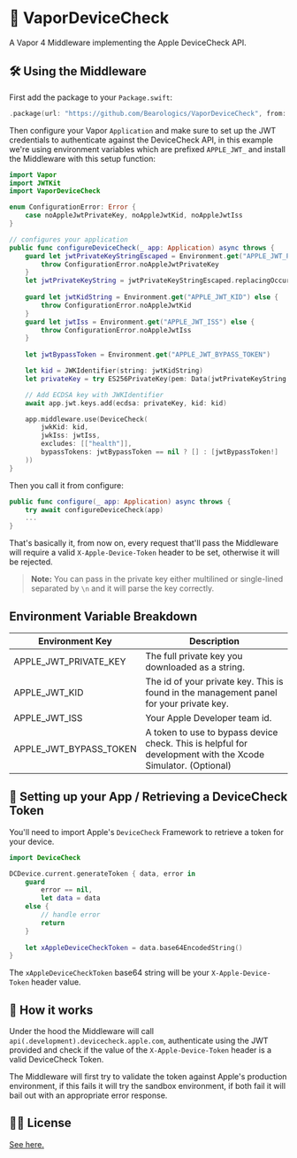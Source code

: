 # 📱 VaporDeviceCheck

A Vapor 4 Middleware implementing the Apple DeviceCheck API.

## 🛠 Using the Middleware

First add the package to your `Package.swift`:

```swift
.package(url: "https://github.com/Bearologics/VaporDeviceCheck", from: "1.0.1")
```

Then configure your Vapor `Application` and make sure to set up the JWT credentials to authenticate against the DeviceCheck API, in this example we're using environment variables which are prefixed `APPLE_JWT_` and install the Middleware with this setup function:

```swift
import Vapor
import JWTKit
import VaporDeviceCheck

enum ConfigurationError: Error {
    case noAppleJwtPrivateKey, noAppleJwtKid, noAppleJwtIss
}

// configures your application
public func configureDeviceCheck(_ app: Application) async throws {
    guard let jwtPrivateKeyStringEscaped = Environment.get("APPLE_JWT_PRIVATE_KEY") else {
        throw ConfigurationError.noAppleJwtPrivateKey
    }
    let jwtPrivateKeyString = jwtPrivateKeyStringEscaped.replacingOccurrences(of: "\\n", with: "\n")
    
    guard let jwtKidString = Environment.get("APPLE_JWT_KID") else {
        throw ConfigurationError.noAppleJwtKid
    }
    guard let jwtIss = Environment.get("APPLE_JWT_ISS") else {
        throw ConfigurationError.noAppleJwtIss
    }
    
    let jwtBypassToken = Environment.get("APPLE_JWT_BYPASS_TOKEN")

    let kid = JWKIdentifier(string: jwtKidString)
    let privateKey = try ES256PrivateKey(pem: Data(jwtPrivateKeyString.utf8))

    // Add ECDSA key with JWKIdentifier
    await app.jwt.keys.add(ecdsa: privateKey, kid: kid)

    app.middleware.use(DeviceCheck(
        jwkKid: kid,
        jwkIss: jwtIss,
        excludes: [["health"]],
        bypassTokens: jwtBypassToken == nil ? [] : [jwtBypassToken!]
    ))
}
```

Then you call it from configure:

```swift
public func configure(_ app: Application) async throws {
    try await configureDeviceCheck(app)
    ...
}
```

That's basically it, from now on, every request that'll pass the Middleware will require a valid `X-Apple-Device-Token` header to be set, otherwise it will be rejected.

> **Note:** You can pass in the private key either multilined or single-lined separated by `\n` and it will parse the key correctly.

## Environment Variable Breakdown
| Environment Key        | Description                                                                                                 |
| ---------------------- | ----------------------------------------------------------------------------------------------------------- |
| APPLE_JWT_PRIVATE_KEY  | The full private key you downloaded as a string.                                                            |
| APPLE_JWT_KID          | The id of your private key. This is found in the management panel for your private key.                     |
| APPLE_JWT_ISS          | Your Apple Developer team id.                                                                               |
| APPLE_JWT_BYPASS_TOKEN | A token to use to bypass device check. This is helpful for development with the Xcode Simulator. (Optional) |

## 🔑 Setting up your App / Retrieving a DeviceCheck Token

You'll need to import Apple's `DeviceCheck` Framework to retrieve a token for your device.

```swift
import DeviceCheck

DCDevice.current.generateToken { data, error in 
	guard 
		error == nil,
		let data = data
	else {
		// handle error
		return
	}
	
	let xAppleDeviceCheckToken = data.base64EncodedString()
}

```

The `xAppleDeviceCheckToken` base64 string will be your `X-Apple-Device-Token` header value.

## 📗 How it works

Under the hood the Middleware will call `api(.development).devicecheck.apple.com`, authenticate using the JWT provided and check if the value of the `X-Apple-Device-Token` header is a valid DeviceCheck Token.

The Middleware will first try to validate the token against Apple's production environment, if this fails it will try the sandbox environment, if both fail it will bail out with an appropriate error response.

## 👩‍💼 License

[See here.](LICENSE.md)
